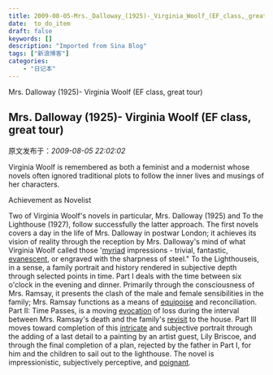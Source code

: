 ```yaml
---
title: 2009-08-05-Mrs._Dalloway_(1925)-_Virginia_Woolf_(EF_class,_great_tour)
date:  to_do_item
draft: false
keywords: []
description: "Imported from Sina Blog"
tags: ["新浪博客"]
categories: 
    - "日记本"
---
```

Mrs. Dalloway (1925)- Virginia Woolf (EF class, great tour)
## Mrs. Dalloway (1925)- Virginia Woolf (EF class, great tour)

 原文发布于：*2009-08-05 22:02:02*

Virginia Woolf is remembered as both a feminist and a modernist
whose novels often ignored traditional plots to follow the inner
lives and musings of her characters.

Achievement as Novelist

Two of Virginia Woolf's novels in particular, Mrs.
Dalloway (1925) and To the Lighthouse (1927), follow
successfully the latter approach. The first novels covers a day in
the life of Mrs. Dalloway in postwar London; it achieves its vision
of reality through the reception by Mrs. Dalloway's mind of what
Virginia Woolf called those '[myriad](http&#58;//www.answers.com/topic/myriad)
impressions - trivial, fantastic, [evanescent](http&#58;//www.answers.com/topic/evanescent),
or engraved with the sharpness of steel." To the
Lighthouseis, in a sense, a family portrait and history
rendered in subjective depth through selected points in time. Part
I deals with the time between six o'clock in the evening and
dinner. Primarily through the consciousness of Mrs. Ramsay, it
presents the clash of the male and female sensibilities in the
family; Mrs. Ramsay functions as a means of [equipoise](http&#58;//www.answers.com/topic/equipoise)
and reconciliation. Part II&#58; Time Passes, is a
moving [evocation](http&#58;//www.answers.com/topic/evocation)
of loss during the interval between Mrs. Ramsay's death and the
family's [revisit](http&#58;//www.answers.com/topic/revisit)
to the house. Part III moves toward completion of this [intricate](http&#58;//www.answers.com/topic/intricate)
and subjective portrait through the adding of a last detail to a
painting by an artist guest, Lily Briscoe, and through the final
completion of a plan, rejected by the father in Part I, for him and
the children to sail out to the lighthouse. The novel is
impressionistic, subjectively perceptive, and [poignant](http&#58;//www.answers.com/topic/poignant).


